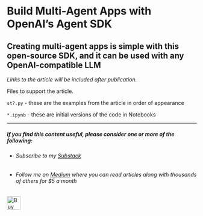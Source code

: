 # Build Multi-Agent Apps with OpenAI’s Agent SDK

## Creating multi-agent apps is simple with this open-source SDK, and it can be used with any OpenAI-compatible LLM

*Links to the article will be included after publication.*

Files to support the article.

``st?.py`` - these are the examples from the article in order of appearance

``*.ipynb`` - these are initial versions of the code in Notebooks

---

##### If you find this content useful, please consider one or more of the following:

- ###### Subscribe to my [Substack](https://technofile.substack.com/)

- ###### Follow me on [Medium](https://medium.com/@alan-jones) where you can read articles along with thousands of others for $5 a month

<a href='https://ko-fi.com/M4M64THKG' target='_blank'><img height='36' style='border:0px;height:36px;' src='https://storage.ko-fi.com/cdn/kofi2.png?v=3' border='0' alt='Buy Me a Coffee at ko-fi.com' /></a>